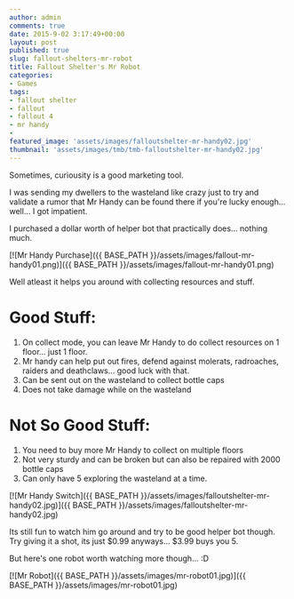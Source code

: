 ```yaml
---
author: admin
comments: true
date: 2015-9-02 3:17:49+00:00
layout: post
published: true
slug: fallout-shelters-mr-robot
title: Fallout Shelter's Mr Robot
categories:
- Games
tags:
- fallout shelter
- fallout
- fallout 4
- mr handy
- 
featured_image: 'assets/images/falloutshelter-mr-handy02.jpg'
thumbnail: 'assets/images/tmb/tmb-falloutshelter-mr-handy02.jpg'
---
```


Sometimes, curiousity is a good marketing tool.

I was sending my dwellers to the wasteland like crazy just to try and validate a rumor that Mr Handy can be found there if you're lucky enough... well... I got impatient.

I purchased a dollar worth of helper bot that practically does... nothing much. 

[![Mr Handy Purchase]({{ BASE_PATH }}/assets/images/fallout-mr-handy01.png)]({{ BASE_PATH }}/assets/images/fallout-mr-handy01.png)

Well atleast it helps you around with collecting resources and stuff.

Good Stuff:
===

 1. On collect mode, you can leave Mr Handy to do collect resources on 1 floor... just 1 floor.
 2. Mr handy can help put out fires, defend against molerats, radroaches, raiders and deathclaws... good luck with that.
 3. Can be sent out on the wasteland to collect bottle caps
 4. Does not take damage while on the wasteland

Not So Good Stuff:
===

 1. You need to buy more Mr Handy to collect on multiple floors
 2. Not very sturdy and can be broken but can also be repaired with 2000 bottle caps
 3. Can only have 5 exploring the wasteland at a time.

[![Mr Handy Switch]({{ BASE_PATH }}/assets/images/falloutshelter-mr-handy02.jpg)]({{ BASE_PATH }}/assets/images/falloutshelter-mr-handy02.jpg)

Its still fun to watch him go around and try to be good helper bot though. Try giving it a shot, its just $0.99 anyways... $3.99 buys you 5. 

But here's one robot worth watching more though... :D

[![Mr Robot]({{ BASE_PATH }}/assets/images/mr-robot01.jpg)]({{ BASE_PATH }}/assets/images/mr-robot01.jpg)